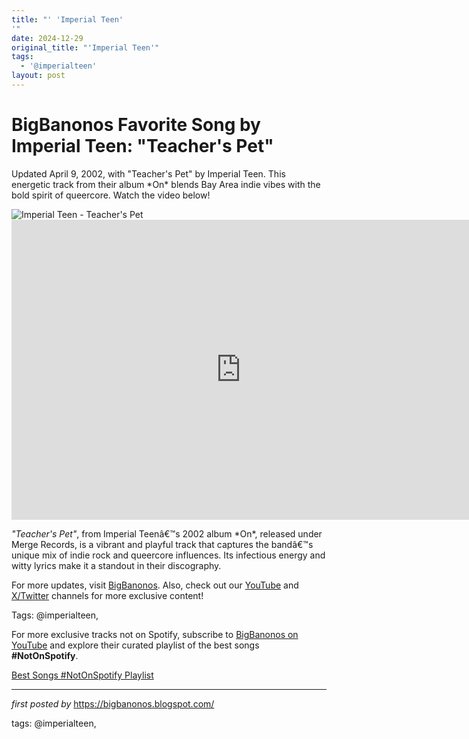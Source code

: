 ```yaml
---
title: "' 'Imperial Teen'
'"
date: 2024-12-29
original_title: "'Imperial Teen'"
tags:
  - '@imperialteen'
layout: post
---
```

<!-- Title of the Post -->
<h1 >BigBanonos Favorite Song by Imperial Teen: "Teacher's Pet"</h1> <!-- Introductory Text -->
<p >Updated April 9, 2002, with "Teacher's Pet" by Imperial Teen. This energetic track from their album *On* blends Bay Area indie vibes with the bold spirit of queercore. Watch the video below!</p> <!-- Featured Image -->
<div > <img src="https://i.scdn.co/image/ab67616d0000b273f74dfcbde17154bd455b71bb" alt="Imperial Teen - Teacher's Pet" />
</div> <!-- YouTube Video Embed -->
<div > <iframe width="733" height="480" src="https://www.youtube.com/embed/6afqqMO0EJk" title="Imperial Teen - Teacher's Pet" frameborder="0" allow="accelerometer; autoplay; clipboard-write; encrypted-media; gyroscope; picture-in-picture; web-share" referrerpolicy="strict-origin-when-cross-origin" allowfullscreen></iframe>
</div> <!-- Song Information -->
<div > <p><em>"Teacher's Pet"</em>, from Imperial Teenâ€™s 2002 album *On*, released under Merge Records, is a vibrant and playful track that captures the bandâ€™s unique mix of indie rock and queercore influences. Its infectious energy and witty lyrics make it a standout in their discography.</p>
</div> <!-- Footer Links -->
<div > <p>For more updates, visit <a href="https://bigbanonos.blogspot.com/" target="_blank">BigBanonos</a>. Also, check out our <a href="https://www.youtube.com/@BigBanonos" target="_blank">YouTube</a> and <a href="https://x.com/bigbanonos" target="_blank">X/Twitter</a> channels for more exclusive content!</p>
</div> <!-- Tags -->
<p >Tags: @imperialteen,</p>


<!--Subscribe and Playlist Links-->
<div>
    <p>For more exclusive tracks not on Spotify, subscribe to <a href="https://www.youtube.com/@BigBanonos" target="_blank">BigBanonos on YouTube</a> and explore their curated playlist of the best songs <strong>#NotOnSpotify</strong>.</p>
    <p><a href="https://www.youtube.com/playlist?list=PLtuNtuTatqI0kFahUCbtbfenC_ET5O_tr" target="_blank">Best Songs #NotOnSpotify Playlist<br /></a></p></div>

<hr />

<p><em>first posted by</em> <a href="https://bigbanonos.blogspot.com/" rel="noopener" target="_new">https://bigbanonos.blogspot.com/</a></p>

<p>tags: @imperialteen,</p>
